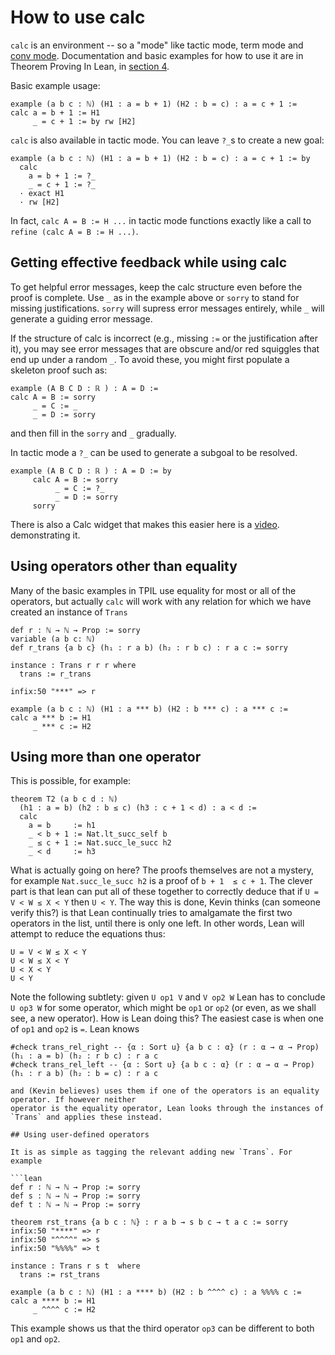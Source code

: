 # How to use calc

`calc` is an environment -- so a "mode" like tactic mode, term mode and
[conv mode](conv.html). Documentation and basic examples for how to use
it are in Theorem Proving In Lean, in
[section 4](https://lean-lang.org/theorem_proving_in_lean4/quantifiers_and_equality.html#calculational-proofs).

Basic example usage:

```lean
example (a b c : ℕ) (H1 : a = b + 1) (H2 : b = c) : a = c + 1 :=
calc a = b + 1 := H1
     _ = c + 1 := by rw [H2]
```

`calc` is also available in tactic mode. You can leave `?_`s to create a
new goal:
```lean
example (a b c : ℕ) (H1 : a = b + 1) (H2 : b = c) : a = c + 1 := by
  calc
    a = b + 1 := ?_
    _ = c + 1 := ?_
  · exact H1
  · rw [H2]
```
In fact, `calc A = B := H ...` in tactic mode functions exactly like a
call to `refine (calc A = B := H ...)`.

## Getting effective feedback while using calc

To get helpful error messages, keep the calc structure even before the
proof is complete. Use `_` as in the example above or `sorry` to stand
for missing justifications. `sorry` will supress error messages
entirely, while `_` will generate a guiding error message.

If the structure of calc is incorrect (e.g., missing `:=` or the
justification after it), you may see error messages that are obscure
and/or red squiggles that end up under a random `_`. To avoid these,
you might first populate a skeleton proof such as:

```lean
example (A B C D : ℝ ) : A = D :=
calc A = B := sorry
     _ = C := _
     _ = D := sorry
```

and then fill in the `sorry` and `_` gradually.

In tactic mode a `?_` can be used to generate a subgoal to be resolved.

```lean
example (A B C D : ℝ ) : A = D := by
     calc A = B := sorry
          _ = C := ?_
          _ = D := sorry
     sorry
```

There is also a Calc widget that makes this easier here is a [video](https://youtu.be/8MFGhOWeCNE?t=1834). demonstrating it.

## Using operators other than equality

Many of the basic examples in TPIL use equality for most or all of
the operators, but actually `calc` will work with any relation for which
we have created an instance of `Trans`

```lean
def r : ℕ → ℕ → Prop := sorry
variable (a b c: ℕ)
def r_trans {a b c} (h₁ : r a b) (h₂ : r b c) : r a c := sorry

instance : Trans r r r where
  trans := r_trans

infix:50 "***" => r

example (a b c : ℕ) (H1 : a *** b) (H2 : b *** c) : a *** c :=
calc a *** b := H1
     _ *** c := H2
```

## Using more than one operator

This is possible, for example:

```lean
theorem T2 (a b c d : ℕ)
  (h1 : a = b) (h2 : b ≤ c) (h3 : c + 1 < d) : a < d := 
  calc
    a = b     := h1
    _ < b + 1 := Nat.lt_succ_self b
    _ ≤ c + 1 := Nat.succ_le_succ h2
    _ < d     := h3

 ```

What is actually going on here? The proofs themselves are not a mystery,
for example `Nat.succ_le_succ h2` is a proof of `b + 1  ≤ c + 1`. The
clever part is that lean can put all of these together to correctly
deduce that if `U = V < W ≤ X < Y` then `U < Y`. The way this is done,
Kevin thinks (can someone verify this?) is that Lean continually tries
to amalgamate the first two operators in the list, until there
is only one left. In other words, Lean will attempt to reduce
the equations thus:

```
U = V < W ≤ X < Y
U < W ≤ X < Y
U < X < Y
U < Y
```

Note the following subtlety: given `U op1 V` and `V op2 W` Lean
has to conclude `U op3 W` for some operator, which might be `op1`
or `op2` (or even, as we shall see, a new operator). How is Lean
doing this? The easiest case is when one of `op1` and `op2`
is `=`. Lean knows

```lean
#check trans_rel_right -- {α : Sort u} {a b c : α} (r : α → α → Prop) (h₁ : a = b) (h₂ : r b c) : r a c
#check trans_rel_left -- {α : Sort u} {a b c : α} (r : α → α → Prop) (h₁ : r a b) (h₂ : b = c) : r a c

and (Kevin believes) uses them if one of the operators is an equality operator. If however neither
operator is the equality operator, Lean looks through the instances of
`Trans` and applies these instead.

## Using user-defined operators

It is as simple as tagging the relevant adding new `Trans`. For example

```lean
def r : ℕ → ℕ → Prop := sorry
def s : ℕ → ℕ → Prop := sorry
def t : ℕ → ℕ → Prop := sorry

theorem rst_trans {a b c : ℕ} : r a b → s b c → t a c := sorry
infix:50 "****" => r
infix:50 "^^^^" => s
infix:50 "%%%%" => t

instance : Trans r s t  where
  trans := rst_trans

example (a b c : ℕ) (H1 : a **** b) (H2 : b ^^^^ c) : a %%%% c :=
calc a **** b := H1
     _ ^^^^ c := H2
```

This example shows us that the third operator `op3` can be different to both `op1` and `op2`.
